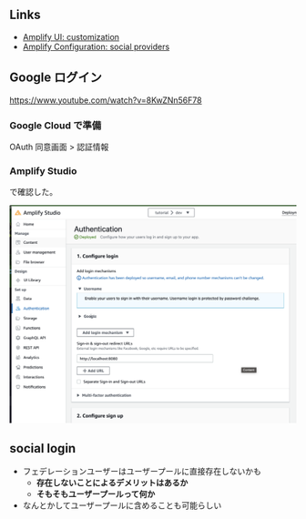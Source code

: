 ## Links

- [Amplify UI: customization](https://ui.docs.amplify.aws/vue/connected-components/authenticator/customization)
- [Amplify Configuration: social providers](https://ui.docs.amplify.aws/vue/connected-components/authenticator/configuration#social-providers)

## Google ログイン

https://www.youtube.com/watch?v=8KwZNn56F78

### Google Cloud で準備

OAuth 同意画面 > 認証情報

### Amplify Studio

で確認した。

![](imgs/google.png)

## social login

- フェデレーションユーザーはユーザープールに直接存在しないかも
  - **存在しないことによるデメリットはあるか**
  - **そもそもユーザープールって何か**
- なんとかしてユーザープールに含めることも可能らしい
